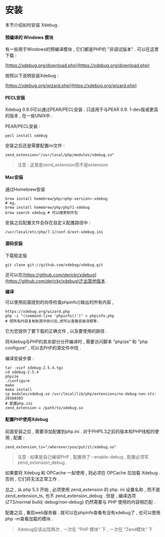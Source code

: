 # 安装

本节介绍如何安装 Xdebug .

#### 预编译的 Windows 模块

有一些用于Windows的预编译模块 , 它们都是PHP的 "非调试版本" . 可以在这里下载 :

[https://xdebug.org/download.php](https://xdebug.org/download.php)

按照以下说明安装Xdebug :

[https://xdebug.org/wizard.php](https://xdebug.org/wizard.php)

#### PECL安装

Xdebug 0.9.0可以通过PEAR/PECL安装 . 只适用于与PEAR 0.9. 1-dev版或更高的版本 , 在一些UNIX中 .

PEAR/PECL安装 :

```
pecl install xdebug
```

安装之后还是需要配置ini文件 :

```
zend_extension="/usr/local/php/modules/xdebug.so"
```

> 注意 : 这里是zend\_extension而不是extension

#### Mac安装

通过Homebrew安装

```
brew install homebrew/php/<php-version>-xdebug
# eg.
brew install homebrew/php/php71-xdebug
brew search xdebug # 可以搜索软件包
```

安装之后配置文件会存在自定义配置路径中 :

```
/usr/local/etc/php/7.1/conf.d/ext-xdebug.ini
```

#### 源码安装

下载稳定版

```
git clone git://github.com/xdebug/xdebug.git
```

还可以在[https://github.com/derickr/xdebug](https://github.com/derickr/xdebug)迁出其他版本 .

**编译**

可以使用前面提到的向导检查phpinfo\(\)输出的所有内容 ,

```
https://xdebug.org/wizard.php
php -i "(command-line 'phpinfo()')" > phpinfo.php
# 把所有内容复制到其中执行后,即可以查看安装流程等.
```

它为您提供了要下载的正确文件 , 以及要使用的路径 .

将Xdebug与PHP的其余部分分开编译时 , 需要访问脚本 "phpize" 和 "php configure" , 可以去PHP的源文件中找 .

编译安装步骤 :

```
tar -xvzf xdebug-2.5.4.tgz
cd xdebug-2.5.4
phpize
./configure
make
make install
cp modules/xdebug.so /usr/local/lib/php/extensions/no-debug-non-zts-20160303
# 配置php.ini
zend_extension = /path/to/xdebug.so
```

#### 配置PHP使用Xdebug

前面安装之后 , 需要添加配置到php.ini . 对于PHP5.3之前的版本和PHP线程的使用 , 配置 :

```
zend_extension_ts="/wherever/you/put/it/xdebug.so"
```

> 注意 : 如果是自己编译PHP , 配置用了--enable-debug , 配置必须写zend\_extension\_debug .

如果要将 Xdebug 和 OPCache 一起使用 , 则必须在 OPCache 后加载 Xdebug . 否则 , 它们将无法正常工作 .

总之 , 从 php 5.3 开始 , 必须使用 zend\_extension 的 php. ini 设置名称 , 而不是 zend\_extension\_ts, 也不 zend\_extension\_debug . 但是 , 编译选项 \(ZTS/normal build; debug/non-debug\) 仍然需要与 PHP 使用的内容相匹配 . 

配置之后 , 重启web服务器 . 就可以在phpinfo查看有没有xdebug了 , 也可以使用php -m查看加载的模块 . 

> Xdebug应该出现两次 , 一次在 "PHP 模块" 下 , 一次在 "Zend模块" 下



